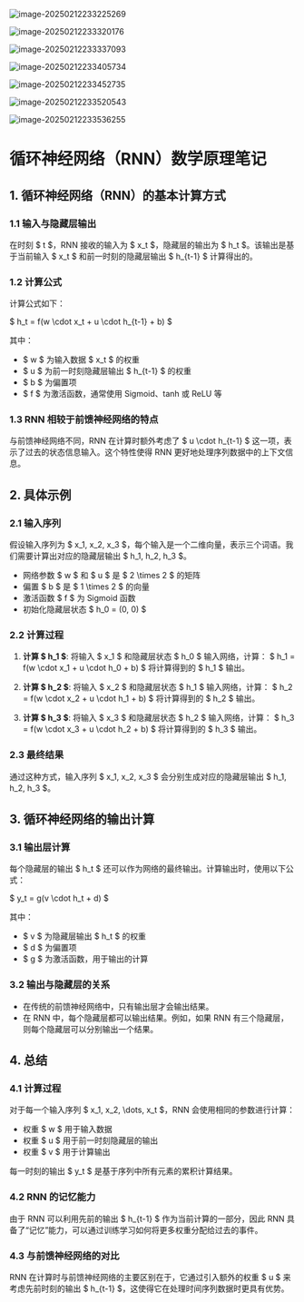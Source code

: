 ![image-20250212233225269](./assets/image-20250212233225269.png)

![image-20250212233320176](./assets/image-20250212233320176.png)

![image-20250212233337093](./assets/image-20250212233337093.png)

![image-20250212233405734](./assets/image-20250212233405734.png)

![image-20250212233452735](./assets/image-20250212233452735.png)

![image-20250212233520543](./assets/image-20250212233520543.png)

![image-20250212233536255](./assets/image-20250212233536255.png)

# 循环神经网络（RNN）数学原理笔记

## 1. 循环神经网络（RNN）的基本计算方式

### 1.1 输入与隐藏层输出

在时刻 $ t $，RNN 接收的输入为 $ x_t $，隐藏层的输出为 $ h_t $。该输出是基于当前输入 $ x_t $ 和前一时刻的隐藏层输出 $ h_{t-1} $ 计算得出的。

### 1.2 计算公式

计算公式如下：

$
h_t = f(w \cdot x_t + u \cdot h_{t-1} + b)
$

其中：
- $ w $ 为输入数据 $ x_t $ 的权重
- $ u $ 为前一时刻隐藏层输出 $ h_{t-1} $ 的权重
- $ b $ 为偏置项
- $ f $ 为激活函数，通常使用 Sigmoid、tanh 或 ReLU 等

### 1.3 RNN 相较于前馈神经网络的特点

与前馈神经网络不同，RNN 在计算时额外考虑了 $ u \cdot h_{t-1} $ 这一项，表示了过去的状态信息输入。这个特性使得 RNN 更好地处理序列数据中的上下文信息。

## 2. 具体示例

### 2.1 输入序列

假设输入序列为 $ x_1, x_2, x_3 $，每个输入是一个二维向量，表示三个词语。我们需要计算出对应的隐藏层输出 $ h_1, h_2, h_3 $。

- 网络参数 $ w $ 和 $ u $ 是 $ 2 \times 2 $ 的矩阵
- 偏置 $ b $ 是 $ 1 \times 2 $ 的向量
- 激活函数 $ f $ 为 Sigmoid 函数
- 初始化隐藏层状态 $ h_0 = (0, 0) $

### 2.2 计算过程

1. **计算 $ h_1 $**: 将输入 $ x_1 $ 和隐藏层状态 $ h_0 $ 输入网络，计算：
   $
   h_1 = f(w \cdot x_1 + u \cdot h_0 + b)
   $
   将计算得到的 $ h_1 $ 输出。

2. **计算 $ h_2 $**: 将输入 $ x_2 $ 和隐藏层状态 $ h_1 $ 输入网络，计算：
   $
   h_2 = f(w \cdot x_2 + u \cdot h_1 + b)
   $
   将计算得到的 $ h_2 $ 输出。

3. **计算 $ h_3 $**: 将输入 $ x_3 $ 和隐藏层状态 $ h_2 $ 输入网络，计算：
   $
   h_3 = f(w \cdot x_3 + u \cdot h_2 + b)
   $
   将计算得到的 $ h_3 $ 输出。

### 2.3 最终结果

通过这种方式，输入序列 $ x_1, x_2, x_3 $ 会分别生成对应的隐藏层输出 $ h_1, h_2, h_3 $。

## 3. 循环神经网络的输出计算

### 3.1 输出层计算

每个隐藏层的输出 $ h_t $ 还可以作为网络的最终输出。计算输出时，使用以下公式：

$
y_t = g(v \cdot h_t + d)
$

其中：
- $ v $ 为隐藏层输出 $ h_t $ 的权重
- $ d $ 为偏置项
- $ g $ 为激活函数，用于输出的计算

### 3.2 输出与隐藏层的关系

- 在传统的前馈神经网络中，只有输出层才会输出结果。
- 在 RNN 中，每个隐藏层都可以输出结果。例如，如果 RNN 有三个隐藏层，则每个隐藏层可以分别输出一个结果。

## 4. 总结

### 4.1 计算过程

对于每一个输入序列 $ x_1, x_2, \dots, x_t $，RNN 会使用相同的参数进行计算：
- 权重 $ w $ 用于输入数据
- 权重 $ u $ 用于前一时刻隐藏层的输出
- 权重 $ v $ 用于计算输出

每一时刻的输出 $ y_t $ 是基于序列中所有元素的累积计算结果。

### 4.2 RNN 的记忆能力

由于 RNN 可以利用先前的输出 $ h_{t-1} $ 作为当前计算的一部分，因此 RNN 具备了“记忆”能力，可以通过训练学习如何将更多权重分配给过去的事件。

### 4.3 与前馈神经网络的对比

RNN 在计算时与前馈神经网络的主要区别在于，它通过引入额外的权重 $ u $ 来考虑先前时刻的输出 $ h_{t-1} $，这使得它在处理时间序列数据时更具有优势。

